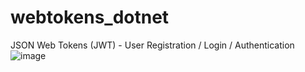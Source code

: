 # webtokens_dotnet
JSON Web Tokens (JWT) - User Registration / Login / Authentication
<br/>
![image](https://user-images.githubusercontent.com/64663453/183920303-971b72f4-e5db-4d96-a762-524d73030c04.png)

